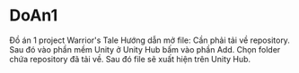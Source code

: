 # DoAn1
Đồ án 1 project Warrior's Tale
Hướng dẫn mở file:
Cần phải tải về repository.
Sau đó vào phần mềm Unity ở Unity Hub bấm vào phần Add.
Chọn folder chứa repository đã tải về.
Sau đó file sẽ xuất hiện trên Unity Hub.

